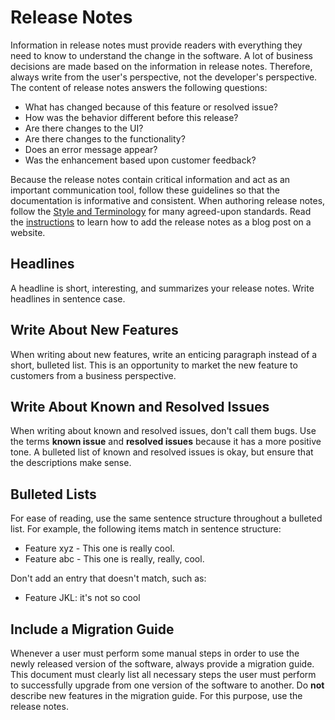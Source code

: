 # Release Notes

Information in release notes must provide readers with everything they need to know to understand the change in the software. A lot of business decisions are made based on the information in release notes. Therefore, always write from the user's perspective, not the developer's perspective. The content of release notes answers the following questions:

* What has changed because of this feature or resolved issue?
* How was the behavior different before this release?
* Are there changes to the UI?
* Are there changes to the functionality?
* Does an error message appear?
* Was the enhancement based upon customer feedback?

Because the release notes contain critical information and act as an important communication tool, follow these guidelines so that the documentation is informative and consistent. When authoring release notes, follow the [Style and Terminology](./02-style-and-terminology.md) for many agreed-upon standards. Read the [instructions](https://github.com/kyma-project/website/blob/main/docs/write-blog-posts.md) to learn how to add the release notes as a blog post on a website.

## Headlines

A headline is short, interesting, and summarizes your release notes. Write headlines in sentence case.

## Write About New Features

When writing about new features, write an enticing paragraph instead of a short, bulleted list. This is an opportunity to market the new feature to customers from a business perspective.

## Write About Known and Resolved Issues

When writing about known and resolved issues, don't call them bugs. Use the terms **known issue** and **resolved issues** because it has a more positive tone. A bulleted list of known and resolved issues is okay, but ensure that the descriptions make sense.

## Bulleted Lists

For ease of reading, use the same sentence structure throughout a bulleted list. For example, the following items match in sentence structure:

* Feature xyz - This one is really cool.
* Feature abc - This one is really, really, cool.

Don't add an entry that doesn't match, such as:

* Feature JKL: it's not so cool

## Include a Migration Guide

Whenever a user must perform some manual steps in order to use the newly released version of the software, always provide a migration guide. This document must clearly list all necessary steps the user must perform to successfully upgrade from one version of the software to another. Do **not** describe new features in the migration guide. For this purpose, use the release notes.
